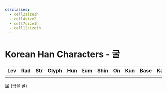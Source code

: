 ```yaml
---
cssclasses:
  - cell2size1h
  - cell4size2
  - cell7size1h
  - cell12size1h
---
```


# Korean Han Characters - 굴

| Lev | Rad | Str | Glyph | Hun | Eum | Shin | On  | Kun | Base | Kana | Simp | Man | Can |
| :-: | :-: | :-: | :---: | :-: | :-: | :--: | :-: | :-: | :--: | :--: | :--: | :-: | :-: |
|     |     |     |       |     |     |      |     |     |      |      |      |     |     |
屈 (굽을 굴)